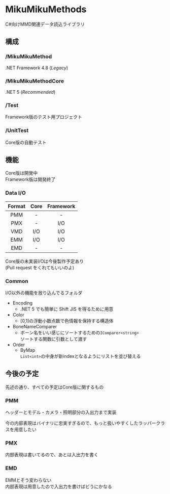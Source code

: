 # MikuMikuMethods
C#向けMMD関連データ読込ライブラリ

## 構成
### /MikuMikuMethod
.NET Framework 4.8 (*Legacy*)
### /MikuMikuMethodCore
.NET 5 (*Recommended*)
### /Test
Framework版のテスト用プロジェクト
### /UnitTest
Core版の自動テスト

## 機能
Core版は開発中  
Framework版は開発終了

### Data I/O 

|Format|Core|Framework|
|:----:|:--:|:-------:|
|PMM|-|-|
|PMX|-|I/O|
|VMD|I/O|I/O|
|EMM|I/O|I/O|
|EMD|-|-|

Core版の未実装I/Oは今後製作予定あり  
(Pull request をくれてもいいのよ)

### Common
I/O以外の機能を放り込んでるフォルダ

- Encoding
  - .NET 5 でも簡単に Shift JIS を得るために用意
- Color
  - [0,1]の浮動小数点数で色情報を保持する構造体
- BoneNameComparer
  - ボーン名をいい感じにソートするための`IComparer<string>`  
    ソートする関数に引数として渡す
- Order
  - ByMap  
    `List<int>`の中身が新indexとなるようにリストを並び替える

## 今後の予定
先述の通り、すべての予定はCore版に関するもの

### PMM
ヘッダーとモデル・カメラ・照明部分の入出力まで実装

今の内部表現はバイナリに忠実すぎるので、もっと扱いやすくしたラッパークラスを用意したい
### PMX
内部表現は書いてるので、あとは入出力を書く
### EMD
EMMとそう変わらない  
内部表現は用意したので入出力を書けばどうにかなる
